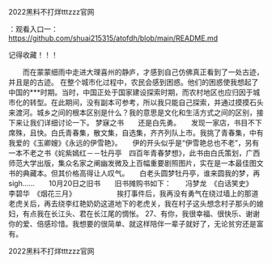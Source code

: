 2022黑料不打烊tttzzz官网

：观看入口一：https://github.com/shuai215315/atofdh/blob/main/README.md


记得收藏！！！



　　而在蒙蒙细雨中走进大理喜州的静庐，才感到自己仿佛真正看到了一处古迹，并且是的古迹。
在整个城市化过程中，农民会感到困惑。他们的困惑使我想起了中国的***时期。当时，中国正处于国家建设探索时期，而农村地区也应归因于城市化的转型。在此期间，没有副本可参考，所以我只能自己探索，并通过摸摸石头来渡河。城乡之间的根本区别是什么？我的意思是文化和生活方式之间的区别，接下来让我们详细讨论一下。
梦寐之书　　还是白先勇。　　发现一家店，书目不下席殊，且快。白氏青春集，散文集，自选集，齐齐列队上市。我挑了青春集，中有我爱的《玉卿嫂》《永远的伊雪艳》。　　伊的开头似乎是“伊雪艳总也不老”，另有一本不老之书《姹紫嫣红－－牡丹亭　四百年青春梦想》，此书由白氏策划，广西师范大学出版，集众名家之阐幽发微及上百幅重要剧照图片，实在是一本最佳图文书的典藏本。但其价格高得让人叹气。　　白老头圆梦牡丹亭，谁来圆我的梦，再sigh……　　10月20日之旧书　　旧书摊购书如下：　　冯梦龙　《白话笑史》　　李碧华　《烟花三月》　　　　
　　挨打事件后，我再没有勇气在绕过墙上的那道老虎关后，再去绕李红艳奶奶这道地下的老虎关，我在村子这头想念村子那头的媳妇，有点我在长江头、君在长江尾的惆怅。
	27、有你，我很幸福、很快乐、谢谢你的爱、倍感珍惜。我想要的很简单、就这样陪伴一辈子就好了，无论贫穷还是富有。







2022黑料不打烊tttzzz官网
